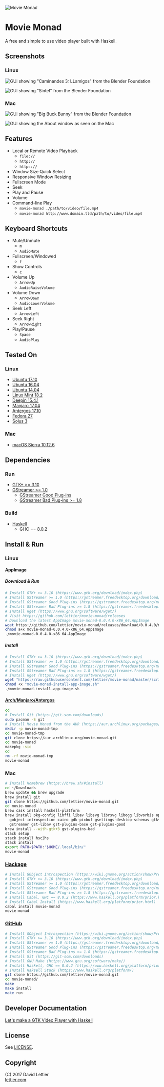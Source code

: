 ![Movie Monad](https://i.imgur.com/gdsyIMv.png)

# Movie Monad

A free and simple to use video player built with Haskell.

## Screenshots

### Linux

![GUI showing "Caminandes 3: LLamigos" from the Blender Foundation](https://i.imgur.com/aYf6XOB.png)

![GUI showing "Sintel" from the Blender Foundation](https://i.imgur.com/UBNYbER.jpg)

### Mac

![GUI showing "Big Buck Bunny" from the Blender Foundation](https://i.imgur.com/Tgmk7SW.png)

![GUI showing the About window as seen on the Mac](https://i.imgur.com/pTJLQdM.png)

## Features

* Local or Remote Video Playback
    * `file://`
    * `http://`
    * `https://`
* Window Size Quick Select
* Responsive Window Resizing
* Fullscreen Mode
* Seek
* Play and Pause
* Volume
* Command-line Play
    * `movie-monad ./path/to/video/file.mp4`
    * `movie-monad http://www.domain.tld/path/to/video/file.mp4`

## Keyboard Shortcuts

* Mute/Unmute
    * `m`
    * `AudioMute`
* Fullscreen/Windowed
    * `f`
* Show Controls
    * `c`
* Volume Up
    * `ArrowUp`
    * `AudioRaiseVolume`
* Volume Down
    * `ArrowDown`
    * `AudioLowerVolume`
* Seek Left
    * `ArrowLeft`
* Seek Right
    * `ArrowRight`
* Play/Pause
    * `Space`
    * `AudioPlay`

## Tested On

### Linux

* [Ubuntu 17.10](https://www.ubuntu.com/desktop)
* [Ubuntu 16.04](https://www.ubuntu.com/desktop)
* [Ubuntu 14.04](https://www.ubuntu.com/desktop)
* [Linux Mint 18.2](https://linuxmint.com/)
* [Deepin 15.4.1](https://www.deepin.org/en/dde/)
* [Manjaro 17.04](https://manjaro.org/)
* [Antergos 17.10](https://antergos.com/)
* [Fedora 27](https://getfedora.org/)
* [Solus 3](https://solus-project.com/2017/08/15/solus-3-released/)

### Mac

* [macOS Sierra 10.12.6](https://en.wikipedia.org/wiki/MacOS_Sierra)

## Dependencies

### Run

* [GTK+ >= 3.10](https://www.gtk.org/download/index.php)
* [GStreamer >= 1.0](https://gstreamer.freedesktop.org/download/)
    * [GStreamer Good Plug-ins](https://gstreamer.freedesktop.org/modules/gst-plugins-good.html)
    * [GStreamer Bad Plug-ins >= 1.8](https://gstreamer.freedesktop.org/modules/gst-plugins-bad.html)

### Build

* [Haskell](https://www.haskell.org/platform/prior.html)
    * GHC == 8.0.2

## Install & Run

### Linux

#### AppImage

##### Download & Run

```bash
# Install GTK+ >= 3.10 (https://www.gtk.org/download/index.php)
# Install GStreamer >= 1.0 (https://gstreamer.freedesktop.org/download/)
# Install GStreamer Good Plug-ins (https://gstreamer.freedesktop.org/modules/gst-plugins-good.html)
# Install GStreamer Bad Plug-ins >= 1.8 (https://gstreamer.freedesktop.org/modules/gst-plugins-bad.html)
# Install Wget (https://www.gnu.org/software/wget/)
# Visit https://github.com/lettier/movie-monad/releases
# Download the latest AppImage movie-monad-0.0.4.0-x86_64.AppImage
wget https://github.com/lettier/movie-monad/releases/download/0.0.4.0/movie-monad-0.0.4.0-x86_64.AppImage
chmod a+x movie-monad-0.0.4.0-x86_64.AppImage
./movie-monad-0.0.4.0-x86_64.AppImage
```

##### Install

```bash
# Install GTK+ >= 3.10 (https://www.gtk.org/download/index.php)
# Install GStreamer >= 1.0 (https://gstreamer.freedesktop.org/download/)
# Install GStreamer Good Plug-ins (https://gstreamer.freedesktop.org/modules/gst-plugins-good.html)
# Install GStreamer Bad Plug-ins >= 1.8 (https://gstreamer.freedesktop.org/modules/gst-plugins-bad.html)
# Install Wget (https://www.gnu.org/software/wget/)
wget "https://raw.githubusercontent.com/lettier/movie-monad/master/scripts/sh/install-app-image.sh" -O "movie-monad-install-app-image.sh"
chmod +x "movie-monad-install-app-image.sh"
./movie-monad-install-app-image.sh
```

#### [Arch/Manjaro/Antergos](https://aur.archlinux.org/packages/movie-monad/)

```bash
cd
# Install Git (https://git-scm.com/downloads)
sudo pacman -S git
# Install Movie Monad from the AUR (https://aur.archlinux.org/packages/movie-monad/)
mkdir -p movie-monad-tmp
cd movie-monad-tmp
git clone https://aur.archlinux.org/movie-monad.git
cd movie-monad
makepkg -sic
cd
rm -rf movie-monad-tmp
movie-monad
```

### Mac

```bash
# Install Homebrew (https://brew.sh/#install)
cd ~/Downloads
brew update && brew upgrade
brew install git
git clone https://github.com/lettier/movie-monad.git
cd movie-monad
brew cask install haskell-platform
brew install pkg-config libffi libav libsvg librsvg libogg libvorbis openh264 theora \
  gobject-introspection cairo gdk-pixbuf gsettings-desktop-schemas gtk+3 gtk-mac-integration \
  gstreamer gst-libav gst-plugins-base gst-plugins-good
brew install --with-gtk+3 gst-plugins-bad
stack setup
stack install hsc2hs
stack install
export PATH=$PATH:"$HOME/.local/bin/"
movie-monad
```

### [Hackage](https://hackage.haskell.org/package/movie-monad)

```bash
# Install GObject Introspection (https://wiki.gnome.org/action/show/Projects/GObjectIntrospection)
# Install GTK+ >= 3.10 (https://www.gtk.org/download/index.php)
# Install GStreamer >= 1.0 (https://gstreamer.freedesktop.org/download/)
# Install GStreamer Good Plug-ins (https://gstreamer.freedesktop.org/modules/gst-plugins-good.html)
# Install GStreamer Bad Plug-ins >= 1.8 (https://gstreamer.freedesktop.org/modules/gst-plugins-bad.html)
# Install Cabal, GHC == 8.0.2 (https://www.haskell.org/platform/prior.html)
# Install Cabal Install (https://www.haskell.org/platform/prior.html)
cabal install movie-monad
movie-monad
```

### [GitHub](https://github.com/lettier/movie-monad)

```bash
# Install GObject Introspection (https://wiki.gnome.org/action/show/Projects/GObjectIntrospection)
# Install GTK+ >= 3.10 (https://www.gtk.org/download/index.php)
# Install GStreamer >= 1.0 (https://gstreamer.freedesktop.org/download/)
# Install GStreamer Good Plug-ins (https://gstreamer.freedesktop.org/modules/gst-plugins-good.html)
# Install GStreamer Bad Plug-ins >= 1.8 (https://gstreamer.freedesktop.org/modules/gst-plugins-bad.html)
# Install Git (https://git-scm.com/downloads)
# Install GNU Make (https://www.gnu.org/software/make/)
# Install Haskell, GHC == 8.0.2 (https://www.haskell.org/platform/prior.html)
# Install Haksell Stack (https://www.haskell.org/platform/)
git clone https://github.com/lettier/movie-monad.git
cd movie-monad/
make
make install
make run
```

## Developer Documentation

[Let's make a GTK Video Player with Haskell](https://lettier.github.io/posts/2017-08-30-haskell-gtk-video-player.html)

## License

See [LICENSE](LICENSE).

## Copyright

(C) 2017 David Lettier  
[lettier.com](http://www.lettier.com/)
